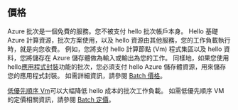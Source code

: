 ## <a name="pricing"></a>價格

Azure 批次是一個免費的服務。您不被支付 hello 批次帳戶本身。 Hello 基礎 Azure 計算資源，批次方案使用，以及 hello 資源由其他服務，您的工作負載執行時，就是向您收費。 例如，您將支付 hello 計算節點 (Vm) 程式集區以及 hello 資料，您將儲存在 Azure 儲存體做為輸入或輸出為您的工作。 同樣地，如果您使用 hello[應用程式封裝](../articles/batch/batch-application-packages.md)功能的批次，您必須支付 hello Azure 儲存體資源，用來儲存您的應用程式封裝。 如需詳細資訊，請參閱 [Batch 價格](https://azure.microsoft.com/pricing/details/batch/)。

[低優先順序 Vm](../articles/batch/batch-low-pri-vms.md)可以大幅降低 hello 成本的批次工作負載。 如需低優先順序 VM 的定價相關資訊，請參閱 [Batch 定價](https://azure.microsoft.com/pricing/details/batch/)。 
